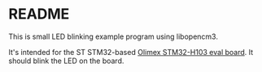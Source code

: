# README

This is small LED blinking example program using libopencm3.

It's intended for the ST STM32-based
[Olimex STM32-H103 eval board](http://olimex.com/dev/stm32-h103.html).
It should blink the LED on the board.

